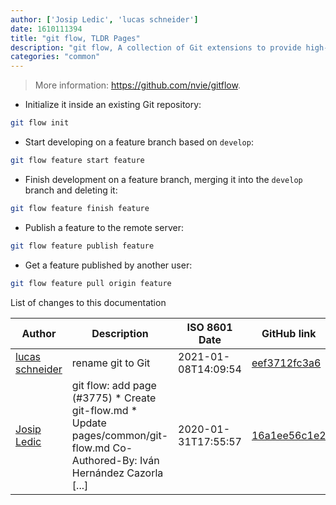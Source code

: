 ```yaml
---
author: ['Josip Ledic', 'lucas schneider']
date: 1610111394
title: "git flow, TLDR Pages"
description: "git flow, A collection of Git extensions to provide high-level repository operations."
categories: "common"
---
```

> More information: <https://github.com/nvie/gitflow>.

- Initialize it inside an existing Git repository:

```bash
git flow init
```

- Start developing on a feature branch based on `develop`:

```bash
git flow feature start feature
```

- Finish development on a feature branch, merging it into the `develop` branch and deleting it:

```bash
git flow feature finish feature
```

- Publish a feature to the remote server:

```bash
git flow feature publish feature
```

- Get a feature published by another user:

```bash
git flow feature pull origin feature
```
List of changes to this documentation


Author | Description | ISO 8601 Date | GitHub link
------|-----|-----|-----
[lucas schneider](mailto:casdpa@gmail.com) | rename git to Git | 2021-01-08T14:09:54 | [eef3712fc3a6](https://github.com/tldr-pages/tldr/commit/eef3712fc3a6a3774384b2e4ed934583c8349d75)
[Josip Ledic](mailto:ledicjp@gmail.com) | git flow: add page (#3775) * Create git-flow.md * Update pages/common/git-flow.md Co-Authored-By: Iván Hernández Cazorla [...] | 2020-01-31T17:55:57 | [16a1ee56c1e2](https://github.com/tldr-pages/tldr/commit/16a1ee56c1e27ad52c90288aa57e7bd3c78ec13d)


